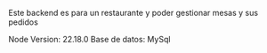 Este backend es para un restaurante y poder gestionar mesas y sus pedidos

Node Version: 22.18.0
Base de datos: MySql